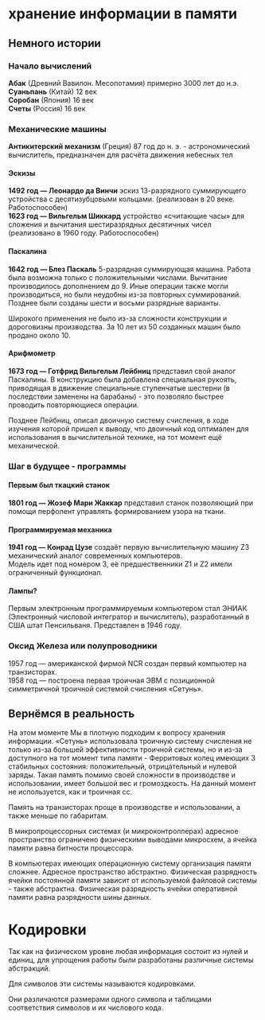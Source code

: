 # хранение информации в памяти

## Немного истории

### Начало вычислений

**Абак** (Древний Вавилон. Месопотамия) примерно 3000 лет до н.э.  
**Суаньпань** (Китай) 12 век  
**Соробан** (Япония) 16 век  
**Счеты** (Россия) 16 век  

### Механические машины

**Антикитерский механизм** (Греция) 87 год до н. э. - астрономический вычислитель, предназначен для расчёта движения небесных тел  

#### Эскизы  

**1492 год — Леонардо да Винчи** эскиз 13-разрядного суммирующего устройства с десятизубцовыми кольцами. (реализован в 20 веке. Работоспособен)  
**1623 год — Вильгельм Шиккард** устройство «считающие часы» для сложения и вычитания шестиразрядных десятичных чисел (реализовано в 1960 году. Работоспособен)  

#### Паскалина  

**1642 год — Блез Паскаль** 5-разрядная суммирующая машина. Работа была возможна только с положительными числами. Вычитание производилось дополнением до 9. Иные операции также могли производиться, но были неудобны из-за повторных суммирований. Позднее были созданы шести и восьми разрядные варианты.  

Широкого применения не было из-за сложности конструкции и дороговизны производства. За 10 лет из 50 созданных машин было продано около 10.  

#### Арифмометр

**1673 год — Готфрид Вильгельм Лейбниц** представил свой аналог Паскалины. В конструкцию была добавлена специальная рукоять, приводящая в движение специальные ступенчатые шестерни (в последствии заменены на барабаны) - это позволяло быстрее проводить повторяющиеся операции.  

Позднее Лейбниц, описал двоичную систему счисления, в ходе изучения которой пришел к выводу, что двоичный код оптимален для использования в вычислительной технике, на тот момент ещё механической.  

### Шаг в будущее - программы

#### Первым был ткацкий станок

**1801 год — Жозеф Мари Жаккар** представил станок позволяющий при помощи перфолент управлять формированием узора на ткани.  

#### Программируемая механика

**1941 год — Конрад Цузе** создаёт первую вычислительную машину Z3 механический аналог современных компьютеров.  
Модель идет под номером 3, её предшественники Z1 и Z2 имели ограниченный функционал.  

#### Лампы?

Первым электронным программируемым компьютером стал ЭНИАК (Электронный числовой интегратор и вычислитель), разработанный в США штат Пенсильваня. Представлен в 1946 году.  

### Оксид Железа или полупроводники

1957 год — американской фирмой NCR создан первый компьютер на транзисторах.  
1958 год — построена первая троичная ЭВМ с позиционной симметричной троичной системой счисления «Сетунь».  

## Вернёмся в реальность

На этом моменте Мы в плотную подходим к вопросу хранения информации. «Сетунь» использовала троичную систему счисления не только из-за большей эффективности троичной системы, но и из-за доступного на тот момент типа памяти - Ферритовых колец имеющих 3 стабильных состояния: положительный, отрицательный и нулевой заряды. Такая память помимо своей сложности в производстве и использовании, имеет большой вес и громоздкость. На данный момент не используется, как и троичная сс.  

Память на транзисторах проще в производстве и использовании, а также меньше по габаритам.  

В микропроцессорных системах (и микроконтроллерах) адресное пространство ограничено физическими выводами микросхем, а ячейка памяти равна битности процессора.  

В компьютерах имеющих операционную систему организация памяти сложнее. Адресное пространство абстрактно. Физическая разрядность ячейки постоянной памяти зависит от используемой файловой системы - также абстрактна. Физическая разрядность ячейки оперативной памяти равна разрядности шины данных.

# Кодировки

Так как на физическом уровне любая информация состоит из нулей и единиц, для упрощения работы были разработаны различные системы абстракций.  

Для символов эти системы называются кодировками.  

Они различаются размерами одного символа и таблицами соответствия символов и их числового кода.  
